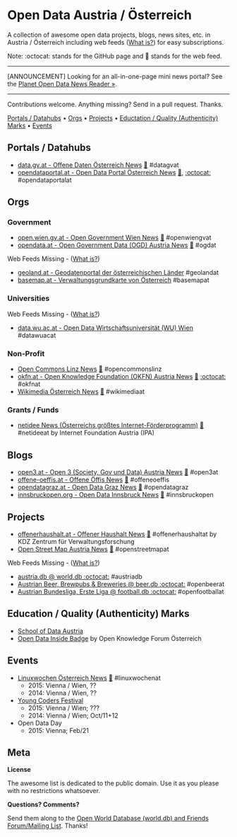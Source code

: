
# Open Data Austria / Österreich


A collection of awesome open data projects, blogs, news sites, etc. in Austria / Österreich
including web feeds ([What is?](https://en.wikipedia.org/wiki/Web_feed))
for easy subscriptions.

Note: :octocat: stands for the GitHub page and :mega: stands for the web feed.

---

[ANNOUNCEMENT] Looking for an all-in-one-page mini news portal?
See the [Planet Open Data News Reader »](https://planetopendata.herokuapp.com/opendataaustria?style=top).

---

Contributions welcome. Anything missing? Send in a pull request. Thanks.


[Portals / Datahubs](#portals--datahubs) •
[Orgs](#orgs) •
[Projects](#projects) •
[Eductation / Quality (Authenticity) Marks](#eductation--quality-authenticity-marks) •
[Events](#events)


## Portals / Datahubs

- [data.gv.at - Offene Daten Österreich News](https://www.data.gv.at)
    [:mega:](https://www.data.gv.at/feed/)   #datagvat
- [opendataportal.at - Open Data Portal Österreich News](https://www.opendataportal.at)
    [:mega:](https://www.opendataportal.at/feed/),
    [:octocat:](https://github.com/OpenDataPortal-AT) #opendataportalat


## Orgs

### Government

- [open.wien.gv.at - Open Government Wien News](https://open.wien.gv.at)
    [:mega:](https://open.wien.gv.at/site/feed/)  #openwiengvat
- [opendata.at - Open Government Data (OGD) Austria News](http://opendata.at)
    [:mega:](http://opendata.at/site/blog.xml)  #ogdat

Web Feeds Missing - ([What is?](https://en.wikipedia.org/wiki/Web_feed))

- [geoland.at - Geodatenportal der österreichischen Länder](http://geoland.at)  #geolandat
- [basemap.at - Verwaltungsgrundkarte von Österreich](http://basemap.at)  #basemapat



### Universities

Web Feeds Missing - ([What is?](https://en.wikipedia.org/wiki/Web_feed))

- [data.wu.ac.at - Open Data Wirtschaftsuniversität (WU) Wien](http://data.wu.ac.at)  #datawuacat


### Non-Profit

- [Open Commons Linz News](http://opencommons.public1.linz.at)
    [:mega:](http://opencommons.public1.linz.at/feed)  #opencommonslinz
- [okfn.at - Open Knowledge Foundation (OKFN) Austria News](http://okfn.at/blog)
    [:mega:](http://okfn.at/feed/)
    [:octocat:](https://github.com/okfnat)  #okfnat
- [Wikimedia Österreich News](https://www.wikimedia.at)
    [:mega:](https://www.wikimedia.at/feed/)  #wikimediaat


### Grants / Funds

- [netidee News (Österreichs größtes Internet-Förderprogramm)](https://netidee.neurovation.net)
    [:mega:](https://netidee.neurovation.net/de/blog/feed)  #netideeat
    by Internet Foundation Austria (IPA) 

## Blogs

- [open3.at - Open 3 (Society, Gov und Data) Austria News](https://www.open3.at)
    [:mega:](http://feeds.feedburner.com/open3)  #open3at
- [offene-oeffis.at - Offene Öffis News](http://www.offene-oeffis.at)
    [:mega:](http://www.offene-oeffis.at/feed/)  #offeneoeffis
- [opendatagraz.at - Open Data Graz News](http://opendatagraz.at)
    [:mega:](http://www.opendatagraz.at/feed/)  #opendatagraz
- [innsbruckopen.org - Open Data Innsbruck News](http://innsbruckopen.org)
    [:mega:](http://innsbruckopen.org/feed/)  #innsbruckopen



## Projects

- [offenerhaushalt.at - Offener Haushalt News](https://www.offenerhaushalt.at/news)
   [:mega:](https://www.offenerhaushalt.at/news/feed)  #offenerhaushaltat
    by KDZ Zentrum für Verwaltungsforschung
- [Open Street Map Austria News](https://www.openstreetmap.at)
    [:mega:](https://www.openstreetmap.at/rss.xml)  #openstreetmapat

Web Feeds Missing - ([What is?](https://en.wikipedia.org/wiki/Web_feed))

- [austria.db @ world.db :octocat:](https://github.com/openmundi/austria.db)   #austriadb
- [Austrian Beer, Brewpubs & Breweries @ beer.db :octocat:](https://github.com/openbeer/at-austria)  #openbeerat
- [Austrian Bundesliga, Erste Liga @ football.db :octocat:](https://github.com/openfootball/at-austria)  #openfootballat


## Education / Quality (Authenticity) Marks

- [School of Data Austria](http://www.schoolofdata.at)
- [Open Data Inside Badge](http://www.opendatainside.com) by Open Knowledge Forum Österreich


## Events

- [Linuxwochen Österreich News](http://linuxwochen.at) [:mega:](http://www.linuxwochen.at/atom/)   #linuxwochenat
   - 2015: Vienna / Wien, ??
   - 2014: Vienna / Wien, ??
- [Young Coders Festival](http://www.youngcoders.at)
    - 2015: Vienna / Wien; ???
    - 2014: Vienna / Wien; Oct/11+12
- Open Data Day
    - 2015: Vienna; Feb/21


## Meta

**License**

The awesome list is dedicated to the public domain. Use it as you please with no restrictions whatsoever.

**Questions? Comments?**

Send them along to the [Open World Database (world.db) and Friends Forum/Mailing List](http://groups.google.com/group/openmundi). 
Thanks!
